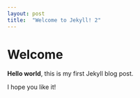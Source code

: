```yaml
---
layout: post
title:  "Welcome to Jekyll! 2"
---
```


# Welcome

**Hello world**, this is my first Jekyll blog post.

I hope you like it!
